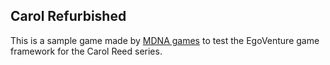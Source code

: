 ## Carol Refurbished

This is a sample game made by [MDNA games](https://mdna-games.com) to test the EgoVenture game framework for the Carol Reed series.
